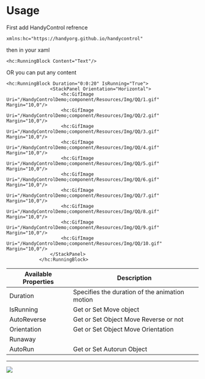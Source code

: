 # Usage
First add HandyControl refrence
```
xmlns:hc="https://handyorg.github.io/handycontrol"
```
then in your xaml
```
<hc:RunningBlock Content="Text"/>
```
OR you can put any content
```
<hc:RunningBlock Duration="0:0:20" IsRunning="True">
                <StackPanel Orientation="Horizontal">
                    <hc:GifImage Uri="/HandyControlDemo;component/Resources/Img/QQ/1.gif" Margin="10,0"/>
                    <hc:GifImage Uri="/HandyControlDemo;component/Resources/Img/QQ/2.gif" Margin="10,0"/>
                    <hc:GifImage Uri="/HandyControlDemo;component/Resources/Img/QQ/3.gif" Margin="10,0"/>
                    <hc:GifImage Uri="/HandyControlDemo;component/Resources/Img/QQ/4.gif" Margin="10,0"/>
                    <hc:GifImage Uri="/HandyControlDemo;component/Resources/Img/QQ/5.gif" Margin="10,0"/>
                    <hc:GifImage Uri="/HandyControlDemo;component/Resources/Img/QQ/6.gif" Margin="10,0"/>
                    <hc:GifImage Uri="/HandyControlDemo;component/Resources/Img/QQ/7.gif" Margin="10,0"/>
                    <hc:GifImage Uri="/HandyControlDemo;component/Resources/Img/QQ/8.gif" Margin="10,0"/>
                    <hc:GifImage Uri="/HandyControlDemo;component/Resources/Img/QQ/9.gif" Margin="10,0"/>
                    <hc:GifImage Uri="/HandyControlDemo;component/Resources/Img/QQ/10.gif" Margin="10,0"/>
                </StackPanel>
            </hc:RunningBlock>
```
| **Available Properti**es | **Description**                                              |
| ------------------------ | ------------------------------------------------------------ |
| Duration | Specifies the duration of the animation motion  |
| IsRunning | Get or Set Move object |
| AutoReverse | Get or Set Object Move Reverse or not |
| Orientation | Get or Set Object Move Orientation |
| Runaway |  |
| AutoRun | Get or Set Autorun Object |


***

![](https://github.com/HandyOrg/HandyOrgResource/blob/master/HandyControl/Resources/RunningBlock.png)